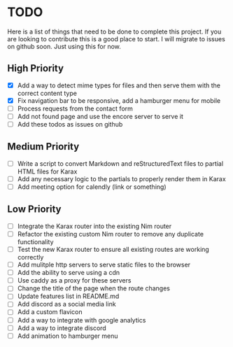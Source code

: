 # TODO

Here is a list of things that need to be done to complete this project. If you are looking to contribute this is a good place to start.
I will migrate to issues on github soon. Just using this for now.

## High Priority

- [x] Add a way to detect mime types for files and then serve them with the correct content type
- [x] Fix navigation bar to be responsive, add a hamburger menu for mobile
- [ ] Process requests from the contact form
- [ ] Add not found page and use the encore server to serve it
- [ ] Add these todos as issues on github
  
## Medium Priority

- [ ] Write a script to convert Markdown and reStructuredText files to partial HTML files for Karax
- [ ] Add any necessary logic to the partials to properly render them in Karax
- [ ] Add meeting option for calendly (link or something)

## Low Priority

- [ ] Integrate the Karax router into the existing Nim router
- [ ] Refactor the existing custom Nim router to remove any duplicate functionality
- [ ] Test the new Karax router to ensure all existing routes are working correctly
- [ ] Add mulitple http servers to serve static files to the browser
- [ ] Add the ability to serve using a cdn
- [ ] Use caddy as a proxy for these servers
- [ ] Change the title of the page when the route changes
- [ ] Update features list in README.md
- [ ] Add discord as a social media link
- [ ] Add a custom flavicon
- [ ] Add a way to integrate with google analytics
- [ ] Add a way to integrate discord
- [ ] Add animation to hamburger menu
